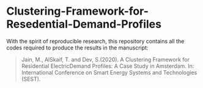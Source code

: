 # Clustering-Framework-for-Resedential-Demand-Profiles

With the spirit of reproducible research, this repository contains all the codes required to produce the results in the manuscript:

> Jain, M., AlSkaif, T. and Dev, S.(2020). A Clustering Framework for Residential ElectricDemand Profiles: A Case Study in Amsterdam. In: International Conference on Smart Energy Systems and Technologies (SEST).
